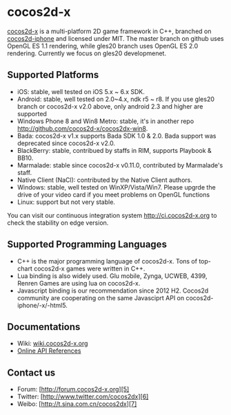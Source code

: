 cocos2d-x 
==================

[cocos2d-x][1] is a multi-platform 2D game framework in C++, branched on [cocos2d-iphone][2] and licensed under MIT.
The master branch on github uses OpenGL ES 1.1 rendering, while gles20 branch uses OpenGL ES 2.0 rendering. Currently we focus on gles20 developmenet.

Supported Platforms 
------------------
   * iOS:  stable, well tested on iOS 5.x ~ 6.x SDK.
   * Android: stable, well tested on 2.0~4.x, ndk r5 ~ r8. If you use gles20 branch or cocos2d-x v2.0 above, only android 2.3 and higher are supported
   * Windows Phone 8 and Win8 Metro: stable, it's in another repo http://github.com/cocos2d-x/cocos2dx-win8.
   * Bada: cocos2d-x v1.x supports Bada SDK 1.0 & 2.0. Bada support was deprecated since cocos2d-x v2.0.
   * BlackBerry: stable, contribued by staffs in RIM, supports Playbook & BB10.
   * Marmalade: stable since cocos2d-x v0.11.0, contributed by Marmalade's staff.
   * Native Client (NaCl): contributed by the Native Client authors.
   * Windows: stable, well tested on WinXP/Vista/Win7. Please upgrde the drive of your video card if you meet problems on OpenGL functions
   * Linux: support but not very stable.

You can visit our continuous integration system http://ci.cocos2d-x.org to check the stability on edge version.

Supported Programming Languages
------------------
   * C++ is the major programming language of cocos2d-x. Tons of top-chart cocos2d-x games were written in C++.
   * Lua binding is also widely used. Glu mobile, Zynga, UCWEB, 4399, Renren Games are using lua on cocos2d-x.
   * Javascript binding is our recommendation since 2012 H2. Cocos2d community are cooperating on the same Javasciprt API on cocos2d-iphone/-x/-html5.
 

Documentations
------------------
   * Wiki: [wiki.cocos2d-x.org][3]
   * [Online API References][4] 
	
Contact us
------------------
   * Forum: [http://forum.cocos2d-x.org][5]
   * Twitter: [http://www.twitter.com/cocos2dx][6]
   * Weibo: [http://t.sina.com.cn/cocos2dx][7]
   
[1]: http://www.cocos2d-x.org "cocos2d-x"
[2]: http://www.cocos2d-iphone.org "cocos2d for iPhone"
[3]: http://wiki.cocos2d-x.org "wiki.cocos2d-x.org"
[4]: http://www.cocos2d-x.org/projects/cocos2d-x/wiki/Reference "API References"
[5]: http://forum.cocos2d-x.org "http://forum.cocos2d-x.org"
[6]: http://www.twitter.com/cocos2dx "http://www.twitter.com/cocos2dx"
[7]: http://t.sina.com.cn/cocos2dx "http://t.sina.com.cn/cocos2dx"
